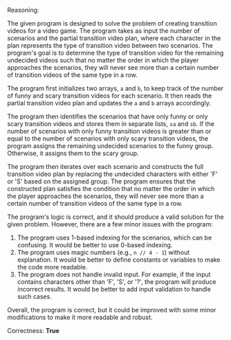 Reasoning:

The given program is designed to solve the problem of creating transition videos for a video game. The program takes as input the number of scenarios and the partial transition video plan, where each character in the plan represents the type of transition video between two scenarios. The program's goal is to determine the type of transition video for the remaining undecided videos such that no matter the order in which the player approaches the scenarios, they will never see more than a certain number of transition videos of the same type in a row.

The program first initializes two arrays, `a` and `b`, to keep track of the number of funny and scary transition videos for each scenario. It then reads the partial transition video plan and updates the `a` and `b` arrays accordingly.

The program then identifies the scenarios that have only funny or only scary transition videos and stores them in separate lists, `sa` and `sb`. If the number of scenarios with only funny transition videos is greater than or equal to the number of scenarios with only scary transition videos, the program assigns the remaining undecided scenarios to the funny group. Otherwise, it assigns them to the scary group.

The program then iterates over each scenario and constructs the full transition video plan by replacing the undecided characters with either 'F' or 'S' based on the assigned group. The program ensures that the constructed plan satisfies the condition that no matter the order in which the player approaches the scenarios, they will never see more than a certain number of transition videos of the same type in a row.

The program's logic is correct, and it should produce a valid solution for the given problem. However, there are a few minor issues with the program:

1. The program uses 1-based indexing for the scenarios, which can be confusing. It would be better to use 0-based indexing.
2. The program uses magic numbers (e.g., `n // 4 - 1`) without explanation. It would be better to define constants or variables to make the code more readable.
3. The program does not handle invalid input. For example, if the input contains characters other than 'F', 'S', or '?', the program will produce incorrect results. It would be better to add input validation to handle such cases.

Overall, the program is correct, but it could be improved with some minor modifications to make it more readable and robust.

Correctness: **True**